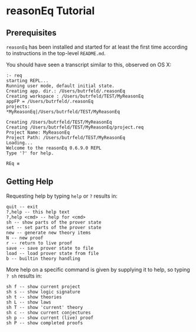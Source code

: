 # reasonEq Tutorial

## Prerequisites

`reasonEq` has been installed and started for at least the first time according to instructions
in the top-level  `README.md`.

You should have seen a transcript similar to this, observed on OS X:

```
:- req
starting REPL...
Running user mode, default initial state.
Creating app. dir.: /Users/butrfeld/.reasonEq
Creating workspace : /Users/butrfeld/TEST/MyReasonEq
appFP = /Users/butrfeld/.reasonEq
projects:
*MyReasonEq|/Users/butrfeld/TEST/MyReasonEq

Creating /Users/butrfeld/TEST/MyReasonEq
Creating /Users/butrfeld/TEST/MyReasonEq/project.req
Project Name: MyReasonEq
Project Path: /Users/butrfeld/TEST/MyReasonEq
Loading...
Welcome to the reasonEq 0.6.9.0 REPL
Type '?' for help.

REq ≡ 
```

## Getting Help

Requesting help by typing `help` or `?` results in:

```
quit -- exit
?,help -- this help text
?,help <cmd> -- help for <cmd>
sh -- show parts of the prover state
set -- set parts of the prover state
new -- generate new theory items
N -- new proof
r -- return to live proof
save -- save prover state to file
load -- load prover state from file
b -- builtin theory handling
```

More help on a specific command is given by supplying it to help,
so typing `? sh` results in:

```
sh f -- show current project
sh s -- show logic signature
sh t -- show theories
sh L -- show laws
sh T -- show 'current' theory
sh c -- show current conjectures
sh p -- show current (live) proof
sh P -- show completed proofs
```